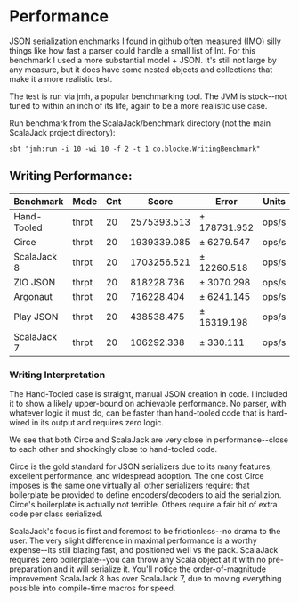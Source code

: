 # Performance

JSON serialization enchmarks I found in github often measured (IMO) silly things like how fast a parser 
could handle a small list of Int.  For this benchmark I used a more substantial model + JSON.  It's still 
not large by any measure, but it does have some nested objects and collections that make it a more
realistic test.

The test is run via jmh, a popular benchmarking tool.  The JVM is stock--not tuned to within an inch
of its life, again to be a more realistic use case.

Run benchmark from the ScalaJack/benchmark directory (not the main ScalaJack project directory): 
```
sbt "jmh:run -i 10 -wi 10 -f 2 -t 1 co.blocke.WritingBenchmark"
```

## Writing Performance:

| Benchmark        | Mode  | Cnt |       Score |        Error | Units |
|------------------|-------|-----|-------------|--------------|-------|
| Hand-Tooled      | thrpt |  20 | 2575393.513 | ± 178731.952 | ops/s |
| Circe            | thrpt |  20 | 1939339.085 | ±   6279.547 | ops/s |
| ScalaJack 8      | thrpt |  20 | 1703256.521 | ±  12260.518 | ops/s |
| ZIO JSON         | thrpt |  20 |  818228.736 | ±   3070.298 | ops/s |
| Argonaut         | thrpt |  20 |  716228.404 | ±   6241.145 | ops/s |
| Play JSON        | thrpt |  20 |  438538.475 | ±  16319.198 | ops/s |
| ScalaJack 7      | thrpt |  20 |  106292.338 | ±    330.111 | ops/s |

### Writing Interpretation

The Hand-Tooled case is straight, manual JSON creation in code.  I included it to show a likely 
upper-bound on achievable performance. No parser, with whatever logic it must do, can be faster
than hand-tooled code that is hard-wired in its output and requires zero logic.

We see that both Circe and ScalaJack are very close in performance--close to each other and
shockingly close to hand-tooled code.

Circe is the gold standard for JSON serializers due to its many features, excellent performance, and
widespread adoption.  The one cost Circe imposes is the same one virtually all other serializers
require: that boilerplate be provided to define encoders/decoders to aid the serializion.  Circe's
boilerplate is actually not terrible.  Others require a fair bit of extra code per class serialized. 

ScalaJack's focus is first and foremost to be frictionless--no drama to the user.  The very slight 
difference in maximal performance is a worthy expense--its still blazing fast, and positioned well
vs the pack.  ScalaJack requires zero boilerplate--you can throw any Scala object at it with no 
pre-preparation and it will serialize it.  You'll notice the order-of-magnitude improvement ScalaJack 8
has over ScalaJack 7, due to moving everything possible into compile-time macros for speed.
